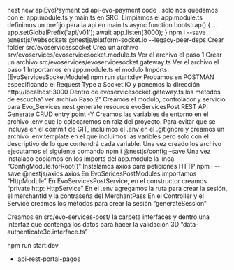 nest new apiEvoPayment
cd api-evo-payment
code .
solo nos quedamos con el app.module.ts y main.ts en SRC. Limpiamos el app.module.ts
definimos un prefijo para la api en main.ts
	async function bootstrap() { … app.setGlobalPrefix('api/v01'); await app.listen(3000); }
npm i --save @nestjs/websockets @nestjs/platform-socket.io --legacy-peer-deps
Crear folder src/evoservicessocket
	Crea un archivo srv/evoservices/evoservicesocket.module.ts
		Ver el archivo el paso 1
	Crear un archivo src/evoservices/evoservicesocket.gateway.ts
		Ver el archivo el paso 1
Importamos en app.module.ts el modulo
	Imports: [EvoServicesSocketModule]
npm run start:dev
Probamos en POSTMAN especificando el Request Type a Socket.IO y ponemos la dirección http://localhost:3000
Dentro de evoservicesocket.gateway.ts los métodos de escucha” ver archivo Paso 2”
Creamos el modulo, controlador y servicio para Evo_Services
	nest generate resource evoServicesPost
		REST API 
		Generate CRUD entry point -Y
Creamos las variables de entorno en el archivo .env que lo colocaremos en raiz del proyecto. Para evitar que se incluya en el commit de GIT, incluimos el .env en el .gitignore y creamos un archivo .env.template en el que incluimos las varibles pero solo con el descriptivo de lo que contendrá cada variable. Una vez creado los archivo ejecutamos el siguiente comando
	npm i @nestjs/config –save
Una vez instalado copiamos en los imports del app.module la línea “ConfigModule.forRoot()”
Instalamos axios para peticiones HTTP
	npm i --save @nestjs/axios axios
En EvoSericesPostModules importamos “HttpModule”
En EvoServicesPostService, en el constructor creamos “private http: HttpService”
En el .env agregamos la ruta para crear la sesión, el merchantId y la contraseña del MerchantPass 
En el Controller y el Service creamos los métodos para crear la sesión “generateSession”

Creamos en src/evo-services-post/ la carpeta interfaces y dentro una interfaz que contenga los datos para hacer la validación 3D “data-authenticate3d.interface.ts” 

 
  
npm run start:dev


* api-rest-portal-pagos
